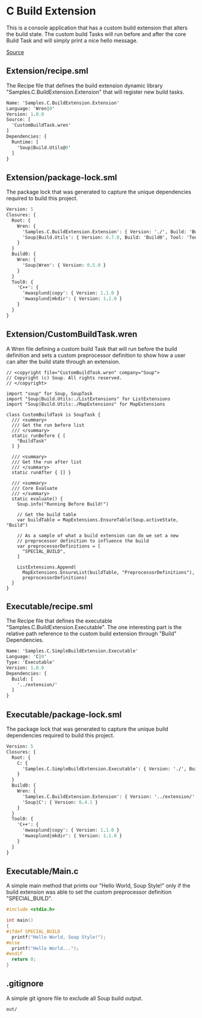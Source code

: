 # C Build Extension
This is a console application that has a custom build extension that alters the build state. The custom build Tasks will run before and after the core Build Task and will simply print a nice hello message.

[Source](https://github.com/soup-build/soup/tree/main/samples/c/build-extension)

## Extension/recipe.sml
The Recipe file that defines the build extension dynamic library "Samples.C.BuildExtension.Extension" that will register new build tasks.
```sml
Name: 'Samples.C.BuildExtension.Extension'
Language: 'Wren|0'
Version: 1.0.0
Source: [
  'CustomBuildTask.wren'
]
Dependencies: {
  Runtime: [
    'Soup|Build.Utils@0'
  ]
}
```

## Extension/package-lock.sml
The package lock that was generated to capture the unique dependencies required to build this project.
```sml
Version: 5
Closures: {
  Root: {
    Wren: {
      'Samples.C.BuildExtension.Extension': { Version: './', Build: 'Build0', Tool: 'Tool0' }
      'Soup|Build.Utils': { Version: 0.7.0, Build: 'Build0', Tool: 'Tool0' }
    }
  }
  Build0: {
    Wren: {
      'Soup|Wren': { Version: 0.5.0 }
    }
  }
  Tool0: {
    'C++': {
      'mwasplund|copy': { Version: 1.1.0 }
      'mwasplund|mkdir': { Version: 1.1.0 }
    }
  }
}
```

## Extension/CustomBuildTask.wren
A Wren file defining a custom build Task that will run before the build definition and sets a custom preprocessor definition to show how a user can alter the build state through an extension.
```wren
// <copyright file="CustomBuildTask.wren" company="Soup">
// Copyright (c) Soup. All rights reserved.
// </copyright>

import "soup" for Soup, SoupTask
import "Soup|Build.Utils:./ListExtensions" for ListExtensions
import "Soup|Build.Utils:./MapExtensions" for MapExtensions

class CustomBuildTask is SoupTask {
  /// <summary>
  /// Get the run before list
  /// </summary>
  static runBefore { [
    "BuildTask"
  ] }

  /// <summary>
  /// Get the run after list
  /// </summary>
  static runAfter { [] }

  /// <summary>
  /// Core Evaluate
  /// </summary>
  static evaluate() {
    Soup.info("Running Before Build!")

    // Get the build table
    var buildTable = MapExtensions.EnsureTable(Soup.activeState, "Build")

    // As a sample of what a build extension can do we set a new
    // preprocessor definition to influence the build
    var preprocessorDefinitions = [
      "SPECIAL_BUILD",
    ]
    
    ListExtensions.Append(
      MapExtensions.EnsureList(buildTable, "PreprocessorDefinitions"),
      preprocessorDefinitions)
  }
}
```

## Executable/recipe.sml
The Recipe file that defines the executable "Samples.C.BuildExtension.Executable". The one interesting part is the relative path reference to the custom build extension through "Build" Dependencies.
```sml
Name: 'Samples.C.SimpleBuildExtension.Executable'
Language: 'C|0'
Type: 'Executable'
Version: 1.0.0
Dependencies: {
  Build: [
    '../extension/'
  ]
}
```

## Executable/package-lock.sml
The package lock that was generated to capture the unique build dependencies required to build this project.
```sml
Version: 5
Closures: {
  Root: {
    C: {
      'Samples.C.SimpleBuildExtension.Executable': { Version: './', Build: 'Build0', Tool: 'Tool0' }
    }
  }
  Build0: {
    Wren: {
      'Samples.C.BuildExtension.Extension': { Version: '../extension/' }
      'Soup|C': { Version: 0.4.1 }
    }
  }
  Tool0: {
    'C++': {
      'mwasplund|copy': { Version: 1.1.0 }
      'mwasplund|mkdir': { Version: 1.1.0 }
    }
  }
}
```

## Executable/Main.c
A simple main method that prints our "Hello World, Soup Style!" only if the build extension was able to set the custom preprocessor definition "SPECIAL_BUILD".
```c
#include <stdio.h>

int main()
{
#ifdef SPECIAL_BUILD
  printf("Hello World, Soup Style!");
#else
  printf("Hello World...");
#endif
  return 0;
}
```

## .gitignore
A simple git ignore file to exclude all Soup build output.
```
out/
```
